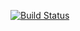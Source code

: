 [![Build Status](https://travis-ci.com/alisson-amaral-silva/walletAPI.svg?branch=master)](https://travis-ci.com/alisson-amaral-silva/walletAPI)
